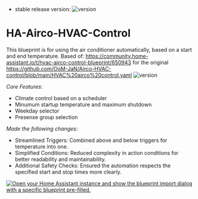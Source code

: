 - stable release version: ![version](https://img.shields.io/badge/version-0.4-blue)
# HA-Airco-HVAC-Control

This blueprint is for using the air conditioner automatically, based on a start and end temperature.
Based of: https://community.home-assistant.io/t/hvac-airco-control-blueprint/650943 for the original 
          https://github.com/OoM-JaN/Airco-HVAC-control/blob/main/HVAC%20airco%20control.yaml ![version](https://img.shields.io/badge/version-0.3-blue)

*Core Features*:
* Climate control based on a scheduler
* Minumum startup temperature and maximum shutdown
* Weekday selector
* Presense group selection

*Made the following changes*:
* Streamlined Triggers: Combined above and below triggers for temperature into one.
* Simplified Conditions: Reduced complexity in action conditions for better readability and maintainability.
* Additional Safety Checks: Ensured the automation respects the specified start and stop times more clearly.

[![Open your Home Assistant instance and show the blueprint import dialog with a specific blueprint pre-filled.](https://my.home-assistant.io/badges/blueprint_import.svg)](https://my.home-assistant.io/redirect/blueprint_import/?blueprint_url=https://github.com/Shiard/HA-Airco-HVAC-Control/blob/main/HVAC-Airco-Control.yaml)
